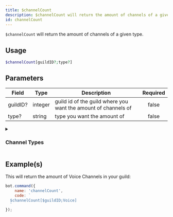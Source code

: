 ```yaml
---
title: $channelCount
description: $channelCount will return the amount of channels of a given type.
id: channelCount
---
```


`$channelCount` will return the amount of channels of a given type.

## Usage

```php
$channelCount[guildID?;type?]
```

## Parameters

| Field    | Type    | Description                                                    | Required |
|----------|---------|----------------------------------------------------------------|:--------:|
| guildID? | integer | guild id of the guild where you want the amount of channels of |  false   |
| type?    | string  | type you want the amount of                                    |  false   |

<details>
  <summary><h3> Channel Types </h3></summary>

| Channel Type         |                    |
|----------------------|--------------------|
| Text Channel         | Text               |
| Voice Channel        | Voice              |
| Category             | Category           |
| Stage Channel        | Stage              |
| Private Thread       | PrivateThread      |
| Public Thread        | PublicThread       |
| Forum                | Forum              |
| Announcement Thread  | AnnouncementThread |
| Announcement Channel | Announcement       |
| Home                 | GuildDirectory     |
| NSFW Channel         | NSFW               |
| Direct Message       | DM                 |
| All Channel Types    | all                |

</details>

## Example(s)

This will return the amount of Voice Channels in your guild:

```javascript
bot.command({
    name: 'channelCount',
    code: `
  $channelCount[$guildID;Voice]
  `
});
```
